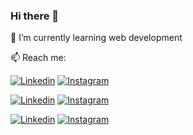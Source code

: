 ### Hi there 👋

🌱 I’m currently learning web development

📫 Reach me:

[![Linkedin](https://icon-icons.com/icons2/652/PNG/48/linkedin_icon-icons.com_59873.png)](https://www.linkedin.com/in/beatrizadm/)
[![Instagram](https://icon-icons.com/icons2/2428/PNG/48/instagram_black_logo_icon_147122.png)](https://www.instagram.com/beatrizadm/)

[![Linkedin](https://icon-icons.com/icons2/1233/PNG/64/1492718749-linkedin_83603.png)](https://www.linkedin.com/in/beatrizadm/)
[![Instagram](https://icon-icons.com/icons2/1233/PNG/64/1492718764-instagram_83597.png)](https://www.instagram.com/beatrizadm/)

[![Linkedin](https://icon-icons.com/icons2/652/PNG/64/linkedin_icon-icons.com_59873.png)](https://www.linkedin.com/in/beatrizadm/)
[![Instagram](https://icon-icons.com/icons2/2428/PNG/64/instagram_black_logo_icon_147122.png)](https://www.instagram.com/beatrizadm/)



<!--
**beatrizadm/beatrizadm** is a ✨ _special_ ✨ repository because its `README.md` (this file) appears on your GitHub profile.

Here are some ideas to get you started:

- 🔭 I’m currently working on ...
- 🌱 I’m currently learning ...
- 👯 I’m looking to collaborate on ...
- 🤔 I’m looking for help with ...
- 💬 Ask me about ...
- 📫 How to reach me: ...
- 😄 Pronouns: ...
- ⚡ Fun fact: ...
-->
